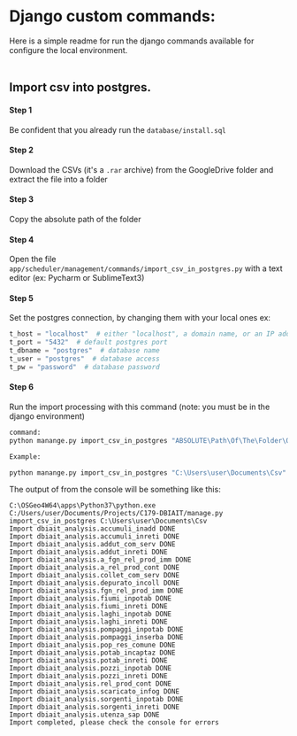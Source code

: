 # Django custom commands:

Here is a simple readme for run the django commands available for configure the local environment.
<br><br>

Import csv into postgres.
---
#### Step 1
Be confident that you already run the `database/install.sql`
#### Step 2
Download the CSVs (it's a `.rar` archive) from the GoogleDrive folder and extract the file into a folder
#### Step 3
Copy the absolute path of the folder
#### Step 4
Open the file `app/scheduler/management/commands/import_csv_in_postgres.py` with a text editor (ex: Pycharm or SublimeText3)
#### Step 5
Set the postgres connection, by changing them with your local ones ex:
```python
t_host = "localhost"  # either "localhost", a domain name, or an IP address.
t_port = "5432"  # default postgres port
t_dbname = "postgres"  # database name
t_user = "postgres"  # database access
t_pw = "password"  # database password
```
#### Step 6
Run the import processing with this command (note: you must be in the django environment)
```python 
command: 
python manange.py import_csv_in_postgres "ABSOLUTE\Path\Of\The\Folder\Of\The\CSVs"

Example:

python manange.py import_csv_in_postgres "C:\Users\user\Documents\Csv"
```
The output of from the console will be something like this:
```
C:\OSGeo4W64\apps\Python37\python.exe C:/Users/user/Documents/Projects/C179-DBIAIT/manage.py import_csv_in_postgres C:\Users\user\Documents\Csv
Import dbiait_analysis.accumuli_inadd DONE
Import dbiait_analysis.accumuli_inreti DONE
Import dbiait_analysis.addut_com_serv DONE
Import dbiait_analysis.addut_inreti DONE
Import dbiait_analysis.a_fgn_rel_prod_imm DONE
Import dbiait_analysis.a_rel_prod_cont DONE
Import dbiait_analysis.collet_com_serv DONE
Import dbiait_analysis.depurato_incoll DONE
Import dbiait_analysis.fgn_rel_prod_imm DONE
Import dbiait_analysis.fiumi_inpotab DONE
Import dbiait_analysis.fiumi_inreti DONE
Import dbiait_analysis.laghi_inpotab DONE
Import dbiait_analysis.laghi_inreti DONE
Import dbiait_analysis.pompaggi_inpotab DONE
Import dbiait_analysis.pompaggi_inserba DONE
Import dbiait_analysis.pop_res_comune DONE
Import dbiait_analysis.potab_incaptaz DONE
Import dbiait_analysis.potab_inreti DONE
Import dbiait_analysis.pozzi_inpotab DONE
Import dbiait_analysis.pozzi_inreti DONE
Import dbiait_analysis.rel_prod_cont DONE
Import dbiait_analysis.scaricato_infog DONE
Import dbiait_analysis.sorgenti_inpotab DONE
Import dbiait_analysis.sorgenti_inreti DONE
Import dbiait_analysis.utenza_sap DONE
Import completed, please check the console for errors

```